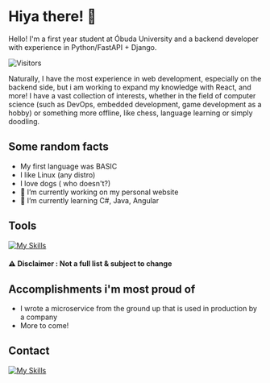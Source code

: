 # Hiya there! 👋

Hello! I'm a first year student at Óbuda University and a backend developer with experience in Python/FastAPI + Django.

![Visitors](https://api.visitorbadge.io/api/visitors?path=https%3A%2F%2Fgithub.com%2Fresszermate&labelColor=%232ccce4&countColor=%23263759&style=plastic)

Naturally, I have the most experience in web development, especially on the backend side, but i am working to expand my knowledge with React, and more!
I have a vast collection of interests, whether in the field of computer science (such as DevOps, embedded development, game development as a hobby) or something more offline, like chess, language learning or simply doodling.

## Some random facts
- My first language was BASIC
- I like Linux (any distro)
- I love dogs ( who doesn't?)
- 🔭 I’m currently working on my personal website
- 🌱 I’m currently learning C#, Java, Angular

## Tools
[![My Skills](https://skillicons.dev/icons?i=visualstudio,aws,python,c,cs,cpp,git)](https://skillicons.dev)
#### ⚠️ Disclaimer : Not a full list & subject to change

## Accomplishments i'm most proud of
- I wrote a microservice from the ground up that is used in production by a company
- More to come!

## Contact
[![My Skills](https://skillicons.dev/icons?i=linkedin)](https://www.linkedin.com/in/m%C3%A1t%C3%A9-resszer-152b361b6?lipi=urn%3Ali%3Apage%3Ad_flagship3_profile_view_base_contact_details%3BCp1n3n6KQZCLnzhT1dj7jQ%3D%3D)



<!--


Here are some ideas to get you started:

- 🔭 I’m currently working on ...
- 🌱 I’m currently learning ...
- 👯 I’m looking to collaborate on ...
- 🤔 I’m looking for help with ...
- 💬 Ask me about ...
- 📫 How to reach me: ...
- 😄 Pronouns: ...
- ⚡ Fun fact: ...
-->
